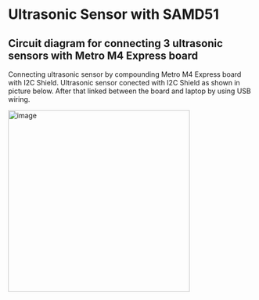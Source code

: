 # Ultrasonic Sensor with SAMD51
## Circuit diagram for connecting 3 ultrasonic sensors with Metro M4 Express board
  Connecting ultrasonic sensor by compounding Metro M4 Express board with I2C Shield. Ultrasonic sensor conected with I2C Shield as shown in picture below. After that linked between the board and laptop by using USB wiring.

<img width="371" alt="image" src="https://user-images.githubusercontent.com/40823576/179183335-e71ef158-c25d-4cd7-b65e-abf522e577d1.png">



